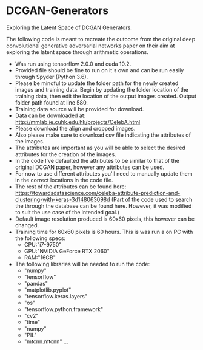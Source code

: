 # DCGAN-Generators
 Exploring the Latent Space of DCGAN Generators.
 
The following code is meant to recreate the outcome from the original deep convolutional generative adversarial networks paper on their aim at exploring the latent space through arithmetic operations.

- Was run using tensorflow 2.0.0 and cuda 10.2. 
- Provided file should be fine to run on it's own and can be run easily through Spyder (Python 3.6).
- Please be mindful to update the folder path for the newly created images and training data. Begin by updating the folder location of the training data, then edit the location of the output images created. Output folder path found at line 580.
- Training data source will be provided for download.
- Data can be downloaded at: http://mmlab.ie.cuhk.edu.hk/projects/CelebA.html
- Please download the align and cropped images.
- Also please make sure to download csv file indicating the attributes of the images.
- The attributes are important as you will be able to select the desired attributes for the creation of the images.
- In the code I've defaulted the attributes to be similar to that of the original DCGAN paper, however any attributes can be used.
- For now to use different attributes you'll need to manually update them in the correct locations in the code file.
- The rest of the attributes can be found here: https://towardsdatascience.com/celeba-attribute-prediction-and-clustering-with-keras-3d148063098d (Part of the code used to search the through the database can be found here. However, it was modified to suit the use case of the intended goal.)
- Default image resolution produced is 60x60 pixels, this however can be changed.
- Training time for 60x60 pixels is 60 hours. This is was run a on PC with the following specs: 
     - CPU:"i7-9750"
     - GPU:"NVIDIA GeForce RTX 2060"
     - RAM:"16GB"
- The following libraries will be needed to run the code:
     - "numpy"
     - "tensorflow"
     - "pandas"
     - "matplotlib.pyplot"
     - "tensorflow.keras.layers"
     - "os"
     - "tensorflow.python.framework"
     - "cv2" 
     - "time"
     - "numpy"
     - "PIL"
     - "mtcnn.mtcnn"
     ...
